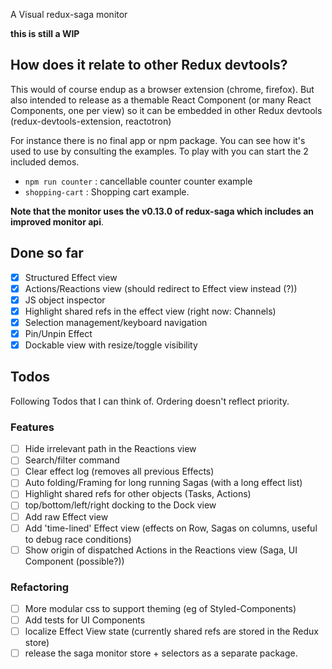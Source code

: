
A Visual redux-saga monitor

**this is still a WIP**

## How does it relate to other Redux devtools?

This would of course endup as a browser extension (chrome, firefox). But also intended to release as a themable React Component 
(or many React Components, one per view) so it can be embedded in other Redux devtools (redux-devtools-extension, reactotron)

For instance there is no final app or npm package. You can see how it's used to use by consulting the examples. To play with you can start the
2 included demos.

- `npm run counter` : cancellable counter counter example
- `shopping-cart`   : Shopping cart example.

**Note that the monitor uses the v0.13.0 of redux-saga which includes an improved
monitor api**. 

## Done so far

- [x] Structured Effect view
- [x] Actions/Reactions view (should redirect to Effect view instead (?))
- [x] JS object inspector
- [x] Highlight shared refs in the effect view (right now: Channels)
- [x] Selection management/keyboard navigation
- [x] Pin/Unpin Effect
- [x] Dockable view with resize/toggle visibility

## Todos

Following Todos that I can think of. Ordering doesn't reflect priority.

### Features

- [ ] Hide irrelevant path in the Reactions view
- [ ] Search/filter command
- [ ] Clear effect log (removes all previous Effects)
- [ ] Auto folding/Framing for long running Sagas (with a long effect list)
- [ ] Highlight shared refs for other objects (Tasks, Actions)
- [ ] top/bottom/left/right docking to the Dock view
- [ ] Add raw Effect view
- [ ] Add 'time-lined' Effect view (effects on Row, Sagas on columns, useful to debug race conditions)
- [ ] Show origin of dispatched Actions in the Reactions view (Saga, UI Component (possible?))

### Refactoring

- [ ] More modular css to support theming (eg of Styled-Components)
- [ ] Add tests for UI Components
- [ ] localize Effect View state (currently shared refs are stored in the Redux store)
- [ ] release the saga monitor store + selectors as a separate package.

